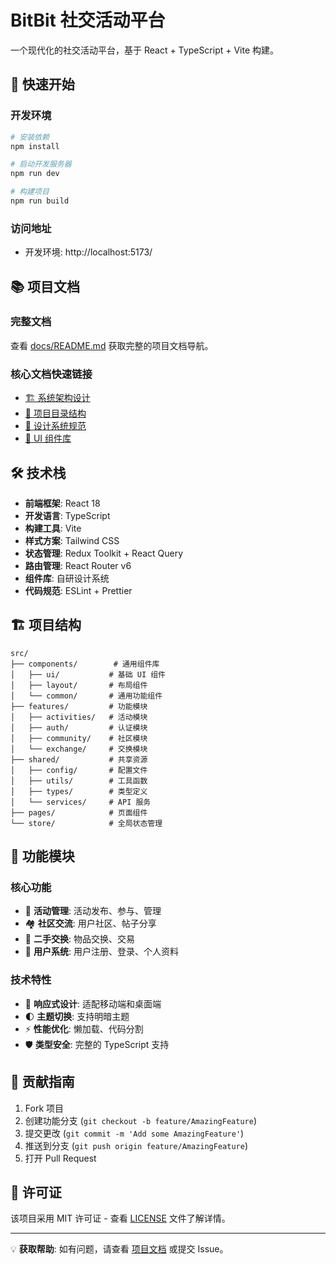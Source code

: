 # BitBit 社交活动平台

一个现代化的社交活动平台，基于 React + TypeScript + Vite 构建。

## 🚀 快速开始

### 开发环境

```bash
# 安装依赖
npm install

# 启动开发服务器
npm run dev

# 构建项目
npm run build
```

### 访问地址

- 开发环境: http://localhost:5173/

## 📚 项目文档

### 完整文档

查看 [docs/README.md](./docs/README.md) 获取完整的项目文档导航。

### 核心文档快速链接

- [🏗️ 系统架构设计](./docs/architecture/bitbit-架构设计.md)
- [📁 项目目录结构](./docs/architecture/PROJECT_STRUCTURE.md)
- [🎨 设计系统规范](./docs/design/design-system.md)
- [🧩 UI 组件库](./docs/components/ui-components.md)

## 🛠️ 技术栈

- **前端框架**: React 18
- **开发语言**: TypeScript
- **构建工具**: Vite
- **样式方案**: Tailwind CSS
- **状态管理**: Redux Toolkit + React Query
- **路由管理**: React Router v6
- **组件库**: 自研设计系统
- **代码规范**: ESLint + Prettier

## 🏗️ 项目结构

```
src/
├── components/        # 通用组件库
│   ├── ui/           # 基础 UI 组件
│   ├── layout/       # 布局组件
│   └── common/       # 通用功能组件
├── features/         # 功能模块
│   ├── activities/   # 活动模块
│   ├── auth/         # 认证模块
│   ├── community/    # 社区模块
│   └── exchange/     # 交换模块
├── shared/           # 共享资源
│   ├── config/       # 配置文件
│   ├── utils/        # 工具函数
│   ├── types/        # 类型定义
│   └── services/     # API 服务
├── pages/            # 页面组件
└── store/            # 全局状态管理
```

## 🎯 功能模块

### 核心功能

- 🎉 **活动管理**: 活动发布、参与、管理
- 🏘️ **社区交流**: 用户社区、帖子分享
- 🔄 **二手交换**: 物品交换、交易
- 👤 **用户系统**: 用户注册、登录、个人资料

### 技术特性

- 📱 **响应式设计**: 适配移动端和桌面端
- 🌓 **主题切换**: 支持明暗主题
- ⚡ **性能优化**: 懒加载、代码分割
- 🛡️ **类型安全**: 完整的 TypeScript 支持

## 🤝 贡献指南

1. Fork 项目
2. 创建功能分支 (`git checkout -b feature/AmazingFeature`)
3. 提交更改 (`git commit -m 'Add some AmazingFeature'`)
4. 推送到分支 (`git push origin feature/AmazingFeature`)
5. 打开 Pull Request

## 📄 许可证

该项目采用 MIT 许可证 - 查看 [LICENSE](LICENSE) 文件了解详情。

---

💡 **获取帮助**: 如有问题，请查看 [项目文档](./docs/README.md) 或提交 Issue。
